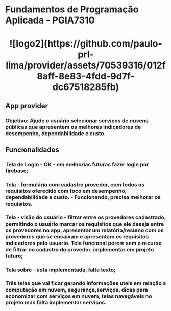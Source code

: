 # Fundamentos de Programação Aplicada - PGIA7310

<h1 align="center">![logo2](https://github.com/paulo-prl-lima/provider/assets/70539316/012f8aff-8e83-4fdd-9d7f-dc67518285fb)</h1>

## App provider

### Objetivo: Ajude o usuário selecionar serviços de nuvens públicas que apresentem os melhores indicadores de desempenho, dependabilidade e custo.

## Funcionalidades
### Tela de Login - OK - em melhorias futuras fazer login por firebase;
### Tela - formulário com cadastro provedor, com todos os requisitos oferecido com foco em  desempenho, dependabilidade e custo. - Funcionando, precisa melhorar os requisitos.
### Tela - visão do usuário - filtrar entre os provedores cadastrado, permitindo o usuário marcar os requisitos que ele deseja entre os provedores no app, apresentar um relatório/resumo com os provedores que se encaixam e apresentam os requisitos indicadores pelo usuário. Tela funcional porém sem o recurso de filtrar no cadastro do provedor, implementar em projeto futuro;
### Tela sobre - está implementada, falta texto;
### Três telas que vai ficar gerando informações uteis em relação a computação em nuvem, segurança,serviços, dicas para economizar com serviços em nuvem, telas navegáveis no projeto mas falta implementar serviços.



